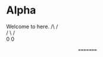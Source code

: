 # Alpha
Welcome to here.
                              /\    /\
                             /  \  /  \
                               0     0

                               =======
